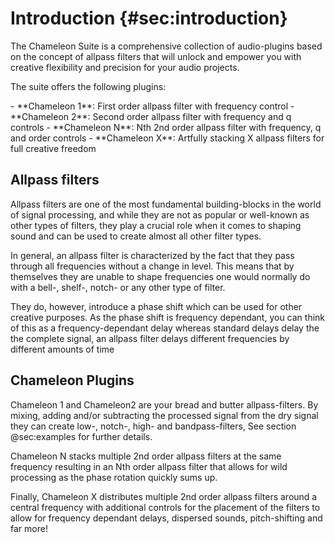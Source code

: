 # Introduction {#sec:introduction}

The <span class="txt-green">Chameleon Suite</span> is a comprehensive collection of audio-plugins based on the concept of allpass 
filters that will unlock and empower you with creative flexibility and precision for your audio projects.

The suite offers the following plugins:
<div class="block bg-dark-1">
- <span class="txt-green">**Chameleon 1**</span>: First order allpass filter with frequency control
- <span class="txt-green">**Chameleon 2**</span>: Second order allpass filter with frequency and q controls
- <span class="txt-green">**Chameleon N**</span>: Nth 2nd order allpass filter with frequency, q and order controls
- <span class="txt-green">**Chameleon X**</span>: Artfully stacking X allpass filters for full creative freedom
</div>
<span class="spacer"/>

## Allpass filters
Allpass filters are one of the most fundamental building-blocks in the world of signal processing, 
and while they are not as popular or well-known as other types of filters, they play a crucial 
role when it comes to shaping sound and can be used to create almost all other filter types.

In general, an allpass filter is characterized by the fact that they pass through all frequencies 
without a change in level. This means that by themselves they are unable to shape frequencies one 
would normally do with a bell-, shelf-, notch- or any other type of filter.

They do, however, introduce a phase shift which can be used for other creative purposes. As the 
phase shift is frequency dependant, you can think of this as a frequency-dependant delay whereas 
standard delays delay the the complete signal, an allpass filter delays different frequencies 
by different amounts of time
<span class="spacer"/>

## Chameleon Plugins

<span class="txt-green">Chameleon 1</span> and <span class="txt-green">Chameleon2</span> are your 
bread and butter allpass-filters. By mixing, adding and/or subtracting the processed signal from 
the dry signal they can create low-, notch-, high- and bandpass-filters, See section @sec:examples 
for further details.

<span class="txt-green">Chameleon N</span> stacks multiple 2nd order allpass filters at the same 
frequency resulting in an Nth order allpass filter that allows for wild processing as the phase 
rotation quickly sums up.

Finally, <span class="txt-green">Chameleon X</span> distributes multiple 2nd order allpass filters 
around a central frequency with additional controls for the placement of the filters to allow for
frequency dependant delays, dispersed sounds, pitch-shifting and far more!

<div class="pb"></div>
